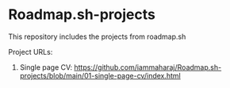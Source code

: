 # Roadmap.sh-projects
This repository includes the projects from roadmap.sh

Project URLs: 
1. Single page CV: https://github.com/iammaharaj/Roadmap.sh-projects/blob/main/01-single-page-cv/index.html

